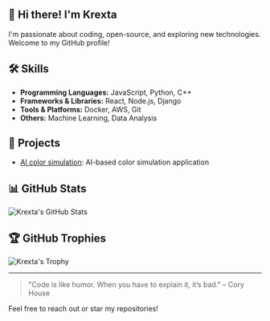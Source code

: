 ## 👋 Hi there! I'm Krexta

I'm passionate about coding, open-source, and exploring new technologies. Welcome to my GitHub profile!


## 🛠️ Skills

- **Programming Languages:** JavaScript, Python, C++
- **Frameworks & Libraries:** React, Node.js, Django
- **Tools & Platforms:** Docker, AWS, Git
- **Others:** Machine Learning, Data Analysis

## 🚀 Projects

- [AI color simulation](https://github.com/Krexta/ai-color-sumulation): AI-based color simulation application

## 📊 GitHub Stats

![Krexta's GitHub Stats](https://github-readme-stats.vercel.app/api?username=Krexta&show_icons=true&locale=en&theme=radical)

## 🏆 GitHub Trophies

![Krexta's Trophy](https://github-profile-trophy.vercel.app/?username=Krexta&theme=juicyfresh&column=4)

---

> "Code is like humor. When you have to explain it, it’s bad." – Cory House

Feel free to reach out or star my repositories!


